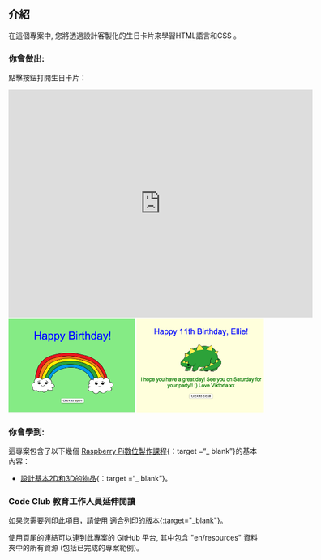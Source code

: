 ## 介紹

在這個專案中, 您將透過設計客製化的生日卡片來學習HTML語言和CSS 。

### 你會做出:

點擊按鈕打開生日卡片：

<div class="trinket">
  <iframe src="https://trinket.io/embed/html/c3d52cf65c?outputOnly=true&start=result" width="600" height="450" frameborder="0" marginwidth="0" marginheight="0" allowfullscreen>
  </iframe>
  <img src="images/birthday-final.png">
</div>

### 你會學到:

這專案包含了以下幾個 [Raspberry Pi數位製作課程](http://rpf.io/curriculum){：target =“_ blank”}的基本內容：

+ [設計基本2D和3D的物品](https://www.raspberrypi.org/curriculum/design/creator){：target =“_ blank”}。

### Code Club 教育工作人員延伸閱讀

如果您需要列印此項目，請使用 [適合列印的版本](https://projects.raspberrypi.org/en/projects/happy-birthday/print){:target="_blank"}。

使用頁尾的連結可以連到此專案的 GitHub 平台, 其中包含 "en/resources" 資料夾中的所有資源 (包括已完成的專案範例)。